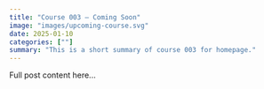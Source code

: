 ```yaml
---
title: "Course 003 — Coming Soon"
image: "images/upcoming-course.svg"
date: 2025-01-10
categories: [""]
summary: "This is a short summary of course 003 for homepage."
---
```


Full post content here...
